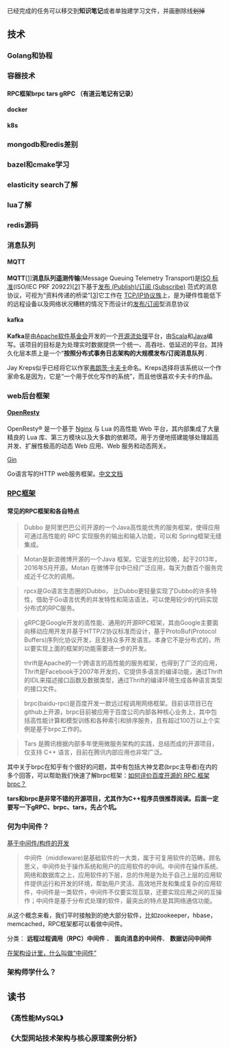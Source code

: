 已经完成的任务可以移交到**知识笔记**或者单独建学习文件，并画删除线~~划掉~~



## 技术

### Golang和协程

### 容器技术

#### RPC框架brpc tars gRPC （有道云笔记有记录）

#### docker

#### k8s

### mongodb和redis差别

### bazel和cmake学习

### elasticity search了解

### lua了解

### redis源码



### 消息队列

#### MQTT

 **MQTT**[[1\]](https://zh.wikipedia.org/wiki/MQTT#cite_note-1)**消息队列遥测传输**(Message Queuing Telemetry Transport)是[ISO 标准](https://zh.wikipedia.org/wiki/国际标准化组织)(ISO/IEC PRF 20922)[[2\]](https://zh.wikipedia.org/wiki/MQTT#cite_note-ISO-2)下基于[发布 (Publish)/订阅 (Subscribe)](https://zh.wikipedia.org/wiki/发布/订阅) 范式的消息协议，可视为“资料传递的桥梁”[[3\]](https://zh.wikipedia.org/wiki/MQTT#cite_note-3)它工作在 [TCP/IP协议族](https://zh.wikipedia.org/wiki/TCP/IP协议族)上，是为硬件性能低下的远程设备以及网络状况糟糕的情况下而设计的[发布/订阅](https://zh.wikipedia.org/wiki/发布/订阅)型消息协议  

#### kafka

 **Kafka**是由[Apache软件基金会](https://zh.wikipedia.org/wiki/Apache软件基金会)开发的一个[开源](https://zh.wikipedia.org/wiki/开源)[流处理](https://zh.wikipedia.org/wiki/流处理)平台，由[Scala](https://zh.wikipedia.org/wiki/Scala)和[Java](https://zh.wikipedia.org/wiki/Java)编写。该项目的目标是为处理实时数据提供一个统一、高吞吐、低延迟的平台。其持久化层本质上是一个“**按照分布式事务日志架构的大规模发布/订阅消息队列** .

 Jay Kreps似乎已经将它以作家[弗朗茨·卡夫卡](https://zh.wikipedia.org/wiki/弗朗茨·卡夫卡)命名。Kreps选择将该系统以一个作家命名是因为，它是“一个用于优化写作的系统”，而且他很喜欢卡夫卡的作品。

### web后台框架

####  [OpenResty](https://openresty.org/cn/)  

 OpenResty® 是一个基于 [Nginx](https://openresty.org/cn/nginx.html) 与 Lua 的高性能 Web 平台，其内部集成了大量精良的 Lua 库、第三方模块以及大多数的依赖项。用于方便地搭建能够处理超高并发、扩展性极高的动态 Web 应用、Web 服务和动态网关。 

[Gin](https://github.com/gin-gonic/gin)

Go语言写的HTTP web服务框架。[中文文档](https://github.com/skyhee/gin-doc-cn)



### [RPC框架](https://mp.weixin.qq.com/s?__biz=MzI1MzYzMTI2Ng==&mid=2247484515&idx=1&sn=217dca00b2b580cbd3da7e9c51b409aa&chksm=e9d0ca2edea743380c23e16ca660e47c74cb23980f8c2379519664eee6c4fe542bdafedf4cba&mpshare=1&scene=1&srcid=0314HxrUfN45bHOyQY3j16tr&sharer_sharetime=1584191704049&sharer_shareid=c71e0673fbaa15e3038063afecc3a033#rd)

#### 常见的RPC框架和各自特点

> Dubbo 是阿里巴巴公司开源的一个Java高性能优秀的服务框架，使得应用可通过高性能的 RPC 实现服务的输出和输入功能，可以和 Spring框架无缝集成。

> Motan是新浪微博开源的一个Java 框架。它诞生的比较晚，起于2013年，2016年5月开源。Motan 在微博平台中已经广泛应用，每天为数百个服务完成近千亿次的调用。

> rpcx是Go语言生态圈的Dubbo， 比Dubbo更轻量实现了Dubbo的许多特性，借助于Go语言优秀的并发特性和简洁语法，可以使用较少的代码实现分布式的RPC服务。

> gRPC是Google开发的高性能、通用的开源RPC框架，其由Google主要面向移动应用开发并基于HTTP/2协议标准而设计，基于ProtoBuf(Protocol Buffers)序列化协议开发，且支持众多开发语言。本身它不是分布式的，所以要实现上面的框架的功能需要进一步的开发。
>
> thrift是Apache的一个跨语言的高性能的服务框架，也得到了广泛的应用，Thrift是Facebook于2007年开发的，它提供多语言的编译功能，通过Thrift的IDL来描述接口函数及数据类型，通过Thrift的编译环境生成各种语言类型的接口文件。

> brpc(baidu-rpc)是百度开发一款远过程调用网络框架。目前该项目已在github上开源，brpc目前被应用于百度公司内部各种核心业务上，其中包括高性能计算和模型训练和各种索引和排序服务，且有超过100万以上个实例是基于brpc工作的。

> Tars 是腾讯根据内部多年使用微服务架构的实践，总结而成的开源项目，仅支持 C++ 语言，目前在腾讯内部应用也非常广泛。

其中关于brpc在知乎有个很好的问题，其中有包括大神戈君(brpc主导者)在内的多个回答，可以帮助我们快速了解brpc框架：[如何评价百度开源的 RPC 框架 brpc？](https://www.zhihu.com/question/65370268)

**tars和brpc是非常不错的开源项目，尤其作为C++程序员很推荐阅读。后面一定要写一下gRPC、brpc、tars，先占个坑。**

### 何为中间件？

[基于中间件/构件的开发](https://yq.aliyun.com/articles/62776)

> 中间件（middleware)是基础软件的一大类，属于可复用软件的范畴。顾名思义，中间件处于操作系统和用户的应用软件的中间。中间件在操作系统、网络和数据库之上，应用软件的下层，总的作用是为处于自己上层的应用软件提供运行和开发的环境，帮助用户灵活、高效地开发和集成复杂的应用软件，中间件是一类软件，中间件不仅要实现互联，还要实现应用之间的互操作；中间件是基于分布式处理的软件，最突出的特点是其网络通信功能。

从这个概念来看，我们平时接触到的绝大部分软件，比如zookeeper，hbase，memcached，RPC框架都可以看做中间件。

分类： **远程过程调用（RPC）中间件** 、 **面向消息的中间件**、 **数据访问中间件**  

[在架构设计里，什么叫做“中间件”]( https://www.coderxing.com/what-is-middleware-for-architecture.html )



### 架构师学什么？



## 读书

### 《高性能MySQL》

### 《大型网站技术架构与核心原理案例分析》

